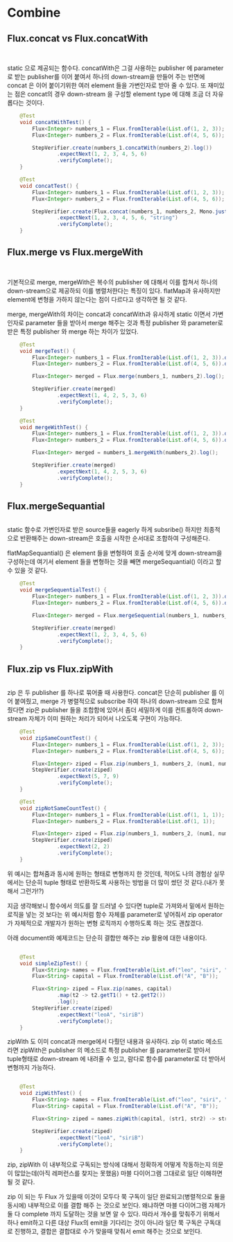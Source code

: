 # Combine

## Flux.concat vs Flux.concatWith

<figure><img src="../../.gitbook/assets/image (26).png" alt=""><figcaption></figcaption></figure>

<figure><img src="../../.gitbook/assets/image (45).png" alt=""><figcaption></figcaption></figure>

static 으로 제공되는 함수다. concatWith은 그걸 사용하는 publisher 에 parameter로 받는 publisher를 이어 붙여서 하나의 down-stream을 만들어 주는 반면에 concat 은 이어 붙이기위한 여러 element 들을 가변인자로 받아 줄 수 있다. 또 재미있는 점은 concat의 경우 down-stream 을 구성할 element type 에 대해 조금 더 자유롭다는 것이다.

```java
    @Test
    void concatWithTest() {
        Flux<Integer> numbers_1 = Flux.fromIterable(List.of(1, 2, 3));
        Flux<Integer> numbers_2 = Flux.fromIterable(List.of(4, 5, 6));

        StepVerifier.create(numbers_1.concatWith(numbers_2).log())
                .expectNext(1, 2, 3, 4, 5, 6)
                .verifyComplete();
    }

    @Test
    void concatTest() {
        Flux<Integer> numbers_1 = Flux.fromIterable(List.of(1, 2, 3));
        Flux<Integer> numbers_2 = Flux.fromIterable(List.of(4, 5, 6));

        StepVerifier.create(Flux.concat(numbers_1, numbers_2, Mono.just("string")).log())
                .expectNext(1, 2, 3, 4, 5, 6, "string")
                .verifyComplete();
    }

```





## Flux.merge vs Flux.mergeWith

<figure><img src="../../.gitbook/assets/image (36).png" alt=""><figcaption></figcaption></figure>

<figure><img src="../../.gitbook/assets/image (47).png" alt=""><figcaption></figcaption></figure>

기본적으로 merge, mergeWith은 복수의 publisher 에 대해서 이를 합쳐서 하나의 down-stream으로 제공하되 이를 병렬처한다는 특징이 있다. flatMap과 유사하지만 element에 변형을 가하지 않는다는 점이 다르다고 생각하면 될 것 같다.

merge, mergeWith의 차이는 concat과 concatWith과 유사하게 static 이면서 가변인자로 parameter 들을 받아서 merge 해주는 것과 특정 publisher 와 parameter로 받은 특정 publisher 와 merge 하는 차이가 있었다.

```java
    @Test
    void mergeTest() {
        Flux<Integer> numbers_1 = Flux.fromIterable(List.of(1, 2, 3)).delayElements(Duration.ofMillis(100));
        Flux<Integer> numbers_2 = Flux.fromIterable(List.of(4, 5, 6)).delayElements(Duration.ofMillis(110));

        Flux<Integer> merged = Flux.merge(numbers_1, numbers_2).log();

        StepVerifier.create(merged)
                .expectNext(1, 4, 2, 5, 3, 6)
                .verifyComplete();
    }

    @Test
    void mergeWithTest() {
        Flux<Integer> numbers_1 = Flux.fromIterable(List.of(1, 2, 3)).delayElements(Duration.ofMillis(100));
        Flux<Integer> numbers_2 = Flux.fromIterable(List.of(4, 5, 6)).delayElements(Duration.ofMillis(110));

        Flux<Integer> merged = numbers_1.mergeWith(numbers_2).log();

        StepVerifier.create(merged)
                .expectNext(1, 4, 2, 5, 3, 6)
                .verifyComplete();
    }
```





## Flux.mergeSequantial

<figure><img src="../../.gitbook/assets/image (43).png" alt=""><figcaption></figcaption></figure>

static 함수로 가변인자로 받은 source들을 eagerly 하게 subsribe() 하지만 최종적으로 반환해주는 down-stream은 호출을 시작한 순서대로 조합하여 구성해준다.

flatMapSequantial() 은 element 들을 변형하여 호출 순서에 맞게 down-stream을 구성하는데 여기서 element 들을 변형하는 것을 빼면 mergeSequantial() 이라고 할 수 있을 것 같다.

```java
    @Test
    void mergeSequentialTest() {
        Flux<Integer> numbers_1 = Flux.fromIterable(List.of(1, 2, 3)).delayElements(Duration.ofMillis(100));
        Flux<Integer> numbers_2 = Flux.fromIterable(List.of(4, 5, 6)).delayElements(Duration.ofMillis(110));

        Flux<Integer> merged = Flux.mergeSequential(numbers_1, numbers_2).log();

        StepVerifier.create(merged)
                .expectNext(1, 2, 3, 4, 5, 6)
                .verifyComplete();
    }
```





## Flux.zip vs Flux.zipWith

<figure><img src="../../.gitbook/assets/image (65).png" alt=""><figcaption></figcaption></figure>

zip 은 두 publisher 를 하나로 묶어줄 때 사용한다. concat은 단순히 publisher 를 이어 붙여줬고, merge 가 병렬적으로 subscribe 하여 하나의 down-stream 으로 합쳐줬다면 zip은 publisher 들을 조합함에 있어서 좀더 세밀하게 이를 컨트롤하여 down-stream 자체가 이미 원하는 처리가 되어서 나오도록 구현이 가능하다.

```java
    @Test
    void zipSameCountTest() {
        Flux<Integer> numbers_1 = Flux.fromIterable(List.of(1, 2, 3));
        Flux<Integer> numbers_2 = Flux.fromIterable(List.of(4, 5, 6));

        Flux<Integer> ziped = Flux.zip(numbers_1, numbers_2, (num1, num2) -> num1 + num2).log();
        StepVerifier.create(ziped)
                .expectNext(5, 7, 9)
                .verifyComplete();
    }

    @Test
    void zipNotSameCountTest() {
        Flux<Integer> numbers_1 = Flux.fromIterable(List.of(1, 1, 1));
        Flux<Integer> numbers_2 = Flux.fromIterable(List.of(1, 1));

        Flux<Integer> ziped = Flux.zip(numbers_1, numbers_2, (num1, num2) -> num1 + num2).log();
        StepVerifier.create(ziped)
                .expectNext(2, 2)
                .verifyComplete();
    }

```



위 예시는 합쳐줌과 동시에 원하는 형태로 변형까지 한 것인데, 적어도 나의 경험상 실무에서는 단순히 tuple 형태로 반환하도록 사용하는 방법을 더 많이 썼던 것 같다.(내가 못해서 그런가!?)

지금 생각해보니 함수에서 의도를 잘 드러낼 수 있다면 tuple로 가져와서 밑에서 원하는 로직을 넣는 것 보다는 위 예시처럼 함수 자체를 parameter로 넣어줘서 zip operator 가 자체적으로 개발자가 원하는 변형 로직까지 수행하도록 하는 것도 괜찮겠다.



아래 document와 예제코드는 단순히 결합만 해주는 zip 활용에 대한 내용이다.

<figure><img src="../../.gitbook/assets/image (38).png" alt=""><figcaption></figcaption></figure>

```java
    @Test
    void simpleZipTest() {
        Flux<String> names = Flux.fromIterable(List.of("leo", "siri", "jbl"));
        Flux<String> capital = Flux.fromIterable(List.of("A", "B"));

        Flux<String> ziped = Flux.zip(names, capital)
                .map(t2 -> t2.getT1() + t2.getT2())
                .log();
        StepVerifier.create(ziped)
                .expectNext("leoA", "siriB")
                .verifyComplete();
    }
```



zipWith 도 이미 concat과 merge에서 다뤘던 내용과 유사하다. zip 이 static 메소드라면 zipWith은 publisher 의 메소드로 특정 publisher 를 parameter로 받아서 tuple형태로 down-stream 에 내려줄 수 있고, 람다로 함수를 parameter로 더 받아서 변형까지 가능하다.

<figure><img src="../../.gitbook/assets/image (70).png" alt=""><figcaption></figcaption></figure>

```java
    @Test
    void zipWithTest() {
        Flux<String> names = Flux.fromIterable(List.of("leo", "siri", "jbl"));
        Flux<String> capital = Flux.fromIterable(List.of("A", "B"));

        Flux<String> ziped = names.zipWith(capital, (str1, str2) -> str1 + str2).log();

        StepVerifier.create(ziped)
                .expectNext("leoA", "siriB")
                .verifyComplete();
    }

```



zip, zipWith 이 내부적으로 구독되는 방식에 대해서 정확하게 어떻게 작동하는지 의문이 많았는데(아직 레퍼런스를 찾지는 못했음) 마블 다이어그램 그대로로 일단 이해하면 될 것 같다.

zip 이 되는 두 Flux 가 있을때 이것이 모두다 쭉 구독이 일단 완료되고(병렬적으로 둘을 동시에) 내부적으로 이를 결합 해주 는 것으로 보인다. 왜냐하면 마블 다이어그램 자체가 둘 다 complete 까지 도달하는 것을 보면 알 수 있다. 따라서 개수를 맞춰주기 위해서 하나 emit하고 다른 대상 Flux의 emit을 기다리는 것이 아니라 일단 쭉 구독은 구독대로 진행하고, 결합은 결합대로 수가 맞을때 맞춰서 emit 해주는 것으로 보인다.
